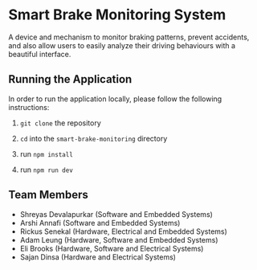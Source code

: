 # Smart Brake Monitoring System

A device and mechanism to monitor braking patterns, prevent accidents, and also allow users to easily analyze their driving behaviours with a beautiful interface.

## Running the Application

In order to run the application locally, please follow the following instructions:

1. `git clone` the repository

2. `cd` into the `smart-brake-monitoring` directory

3. run `npm install`

4. run `npm run dev`

## Team Members

- Shreyas Devalapurkar (Software and Embedded Systems)
- Arshi Annafi (Software and Embedded Systems)
- Rickus Senekal (Hardware, Electrical and Embedded Systems)
- Adam Leung (Hardware, Software and Embedded Systems)
- Eli Brooks (Hardware, Software and Electrical Systems)
- Sajan Dinsa (Hardware and Electrical Systems)
